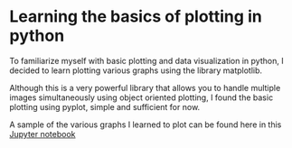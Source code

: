 
# Learning the basics of plotting in python

To familiarize myself with basic plotting and data visualization in python, I decided to learn plotting various graphs using the library matplotlib.  

Although this is a very powerful library that allows you to handle multiple images simultaneously using object oriented plotting, I found the basic plotting using pyplot, simple and sufficient for now.  

A sample of the various graphs I learned to plot can be found here in this [Jupyter notebook](https://github.com/akhilayaragoppa/akhilayaragoppa.github.io/blob/master/source_code/Basics.ipynb)
